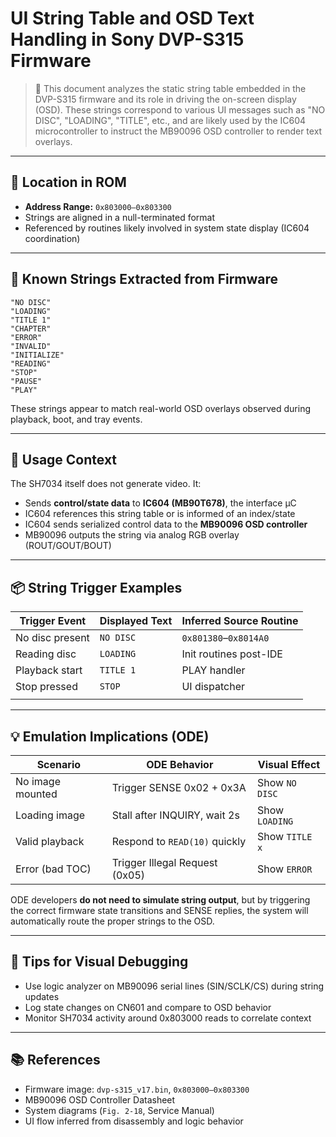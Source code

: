 # UI String Table and OSD Text Handling in Sony DVP-S315 Firmware

> 📘 This document analyzes the static string table embedded in the DVP-S315 firmware and its role in driving the on-screen display (OSD). These strings correspond to various UI messages such as "NO DISC", "LOADING", "TITLE", etc., and are likely used by the IC604 microcontroller to instruct the MB90096 OSD controller to render text overlays.

---

## 📌 Location in ROM

- **Address Range:** `0x803000–0x803300`  
- Strings are aligned in a null-terminated format
- Referenced by routines likely involved in system state display (IC604 coordination)

---

## 🔎 Known Strings Extracted from Firmware

```text
"NO DISC"
"LOADING"
"TITLE 1"
"CHAPTER"
"ERROR"
"INVALID"
"INITIALIZE"
"READING"
"STOP"
"PAUSE"
"PLAY"
```

These strings appear to match real-world OSD overlays observed during playback, boot, and tray events.

---

## 🧠 Usage Context

The SH7034 itself does not generate video. It:

- Sends **control/state data** to **IC604 (MB90T678)**, the interface µC
- IC604 references this string table or is informed of an index/state
- IC604 sends serialized control data to the **MB90096 OSD controller**
- MB90096 outputs the string via analog RGB overlay (ROUT/GOUT/BOUT)

---

## 📦 String Trigger Examples

| Trigger Event   | Displayed Text | Inferred Source Routine |
| --------------- | -------------- | ----------------------- |
| No disc present | `NO DISC`      | `0x801380`–`0x8014A0`   |
| Reading disc    | `LOADING`      | Init routines post-IDE  |
| Playback start  | `TITLE 1`      | PLAY handler            |
| Stop pressed    | `STOP`         | UI dispatcher           |
|                 |                |                         |

---

## 💡 Emulation Implications (ODE)

| Scenario         | ODE Behavior                   | Visual Effect  |
| ---------------- | ------------------------------ | -------------- |
| No image mounted | Trigger SENSE 0x02 + 0x3A      | Show `NO DISC` |
| Loading image    | Stall after INQUIRY, wait 2s   | Show `LOADING` |
| Valid playback   | Respond to `READ(10)` quickly  | Show `TITLE x` |
| Error (bad TOC)  | Trigger Illegal Request (0x05) | Show `ERROR`   |

ODE developers **do not need to simulate string output**, but by triggering the correct firmware state transitions and SENSE replies, the system will automatically route the proper strings to the OSD.

---

## 🧰 Tips for Visual Debugging

- Use logic analyzer on MB90096 serial lines (SIN/SCLK/CS) during string updates
- Log state changes on CN601 and compare to OSD behavior
- Monitor SH7034 activity around 0x803000 reads to correlate context

---

## 📚 References

- Firmware image: `dvp-s315_v17.bin`, `0x803000–0x803300`
- MB90096 OSD Controller Datasheet
- System diagrams (`Fig. 2-18`, Service Manual)
- UI flow inferred from disassembly and logic behavior
